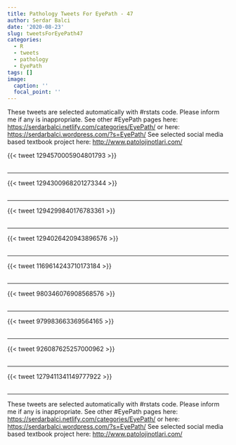 ```yaml
---
title: Pathology Tweets For EyePath - 47
author: Serdar Balci
date: '2020-08-23'
slug: tweetsForEyePath47
categories:
  - R
  - tweets
  - pathology
  - EyePath
tags: []
image:
  caption: ''
  focal_point: ''
---
```



These tweets are selected automatically with #rstats code. Please inform me if any is inappropriate.
See other #EyePath pages here: https://serdarbalci.netlify.com/categories/EyePath/  or here: https://serdarbalci.wordpress.com/?s=EyePath/ 
See selected social media based textbook project here: http://www.patolojinotlari.com/

{{< tweet 1294570005904801793 >}}
<br>
<br>
<hr>
{{< tweet 1294300968201273344 >}}
<br>
<br>
<hr>
{{< tweet 1294299840176783361 >}}
<br>
<br>
<hr>
{{< tweet 1294026420943896576 >}}
<br>
<br>
<hr>
{{< tweet 1169614243710173184 >}}
<br>
<br>
<hr>
{{< tweet 980346076908568576 >}}
<br>
<br>
<hr>
{{< tweet 979983663369564165 >}}
<br>
<br>
<hr>
{{< tweet 926087625257000962 >}}
<br>
<br>
<hr>
{{< tweet 1279411341149777922 >}}
<br>
<br>
<hr>


These tweets are selected automatically with #rstats code. Please inform me if any is inappropriate.
See other #EyePath pages here: https://serdarbalci.netlify.com/categories/EyePath/  or here: https://serdarbalci.wordpress.com/?s=EyePath/ 
See selected social media based textbook project here: http://www.patolojinotlari.com/
